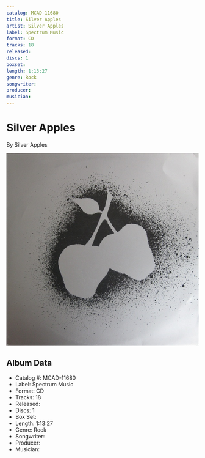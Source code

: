 ```yaml
---
catalog: MCAD-11680
title: Silver Apples
artist: Silver Apples
label: Spectrum Music
format: CD
tracks: 18
released: 
discs: 1
boxset: 
length: 1:13:27
genre: Rock
songwriter: 
producer: 
musician: 
---
```


# Silver Apples

By Silver Apples

![](../../assets/cdcovers/Silver_Apples-Silver_Apples.png)

## Album Data

- Catalog #: MCAD-11680
- Label: Spectrum Music
- Format: CD
- Tracks: 18
- Released: 
- Discs: 1
- Box Set: 
- Length: 1:13:27
- Genre: Rock
- Songwriter: 
- Producer: 
- Musician: 

